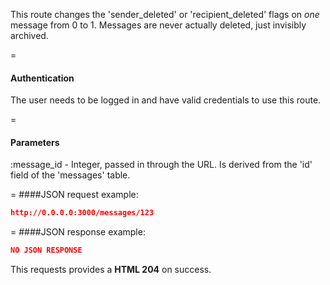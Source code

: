 <!-- --- title: DELETE /messages/:id -->

This route changes the 'sender_deleted' or 'recipient_deleted' flags on *one* message from 0 to 1. Messages are never actually deleted, just invisibly archived.

=
#### Authentication

The user needs to be logged in and have valid credentials to use this route.

=
#### Parameters

:message_id - Integer, passed in through the URL. Is derived from the 'id' field of the 'messages' table.

=
####JSON request example:
```json
http://0.0.0.0:3000/messages/123
```

=
####JSON response example:

```json
NO JSON RESPONSE
```

This requests provides a <strong>HTML 204</strong> on success.